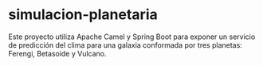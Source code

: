 # simulacion-planetaria

Este proyecto utiliza Apache Camel y Spring Boot para exponer un servicio de predicción del clima para una galaxia conformada por tres planetas: Ferengi, Betasoide y Vulcano.
